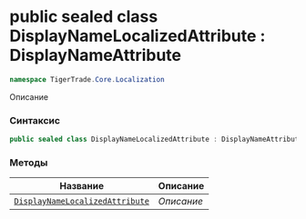 
# public sealed class DisplayNameLocalizedAttribute : DisplayNameAttribute
```csharp
namespace TigerTrade.Core.Localization
```



Описание

### Синтаксис
```csharp
public sealed class DisplayNameLocalizedAttribute : DisplayNameAttribute
```


### Методы
| Название | Описание |
| --- | --- |
| [`DisplayNameLocalizedAttribute`](./DisplayNameLocalizedAttribute.cs/Методы/DisplayNameLocalizedAttribute.md) | *Описание* |



